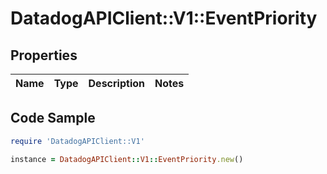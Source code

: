 # DatadogAPIClient::V1::EventPriority

## Properties

Name | Type | Description | Notes
------------ | ------------- | ------------- | -------------

## Code Sample

```ruby
require 'DatadogAPIClient::V1'

instance = DatadogAPIClient::V1::EventPriority.new()
```



